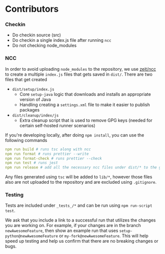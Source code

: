 # Contributors

### Checkin

- Do checkin source (src)
- Do checkin a single index.js file after running `ncc`
- Do not checking node_modules

### NCC

In order to avoid uploading `node_modules` to the repository, we use [zeit/ncc](https://github.com/zeit/ncc) to create a multiple `index.js` files that gets saved in `dist/`.
There are two files that get created
- `dist/setup/index.js`
   - Core `setup-java` logic that downloads and installs an appropriate version of Java 
   - Handling creating a `settings.xml` file to make it easier to publish packages
- `dist/cleanup/index/js`
   -  Extra cleanup script that is used to remove GPG keys (needed for certain self-hosted runner scenarios)

If you're developing locally, after doing `npm install`, you can use the following commands
```yaml
npm run build # runs tsc along with ncc
npm run format # runs prettier --write
npm run format-check # runs prettier --check
npm run test # runs jest
npm run release # add all the necessary ncc files under dist/* to the git staging area
```

Any files generated using `tsc` will be added to `lib/*`, however those files also are not uploaded to the repository and are excluded using `.gitignore`.

### Testing

Tests are included under `_tests_/*` and can be run using `npm run-script test`.

We ask that you include a link to a successful run that utilizes the changes you are working on. For example, if your changes are in the branch `newAwesomeFeature`, then show an example run that uses `setup-python@newAwesomeFeature` or `my-fork@newAwesomeFeature`. This will help speed up testing and help us confirm that there are no breaking changes or bugs.